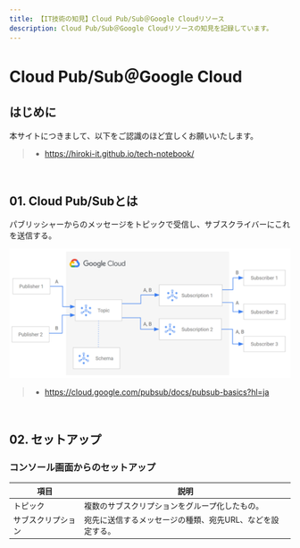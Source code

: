 ```yaml
---
title: 【IT技術の知見】Cloud Pub/Sub＠Google Cloudリソース
description: Cloud Pub/Sub＠Google Cloudリソースの知見を記録しています。
---
```


# Cloud Pub/Sub＠Google Cloud

## はじめに

本サイトにつきまして、以下をご認識のほど宜しくお願いいたします。

> - https://hiroki-it.github.io/tech-notebook/

<br>

## 01. Cloud Pub/Subとは

パブリッシャーからのメッセージをトピックで受信し、サブスクライバーにこれを送信する。

![google_cloud_pub_sub](https://raw.githubusercontent.com/hiroki-it/tech-notebook-images/master/images/google_cloud_pub_sub.png)

> - https://cloud.google.com/pubsub/docs/pubsub-basics?hl=ja

<br>

## 02. セットアップ

### コンソール画面からのセットアップ

| 項目               | 説明                                                      |
| ------------------ | --------------------------------------------------------- |
| トピック           | 複数のサブスクリプションをグループ化したもの。            |
| サブスクリプション | 宛先に送信するメッセージの種類、宛先URL、などを設定する。 |

<br>
